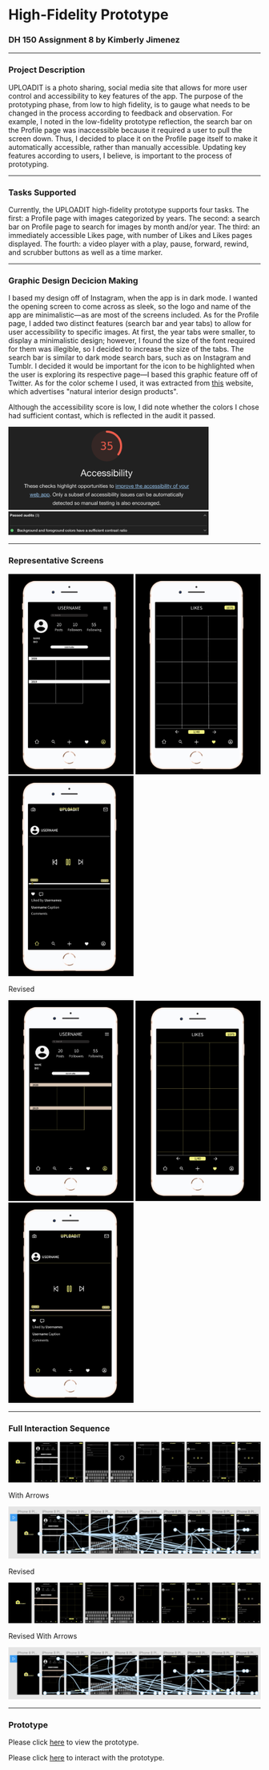 # High-Fidelity Prototype
### DH 150 Assignment 8 by Kimberly Jimenez

---
### Project Description 

UPLOADIT is a photo sharing, social media site that allows for more user control and accessibility to key features of the app. The purpose of the prototyping phase, from low to high fidelity, is to gauge what needs to be changed in the process according to feedback and observation. For example, I noted in the low-fidelity prototype reflection, the search bar on the Profile page was inaccessible because it required a user to pull the screen down. Thus, I decided to place it on the Profile page itself to make it automatically accessible, rather than manually accessible. Updating key features according to users, I believe, is important to the process of prototyping. 

---
### Tasks Supported

Currently, the UPLOADIT high-fidelity prototype supports four tasks. The first: a Profile page with images categorized by years. The second: a search bar on Profile page to search for images by month and/or year. The third: an immediately accessible Likes page, with number of Likes and Likes pages displayed. The fourth: a video player with a play, pause, forward, rewind, and scrubber buttons as well as a time marker. 

---
### Graphic Design Decicion Making

I based my design off of Instagram, when the app is in dark mode. I wanted the opening screen to come across as sleek, so the logo and name of the app are minimalistic—as are most of the screens included. As for the Profile page, I added two distinct features (search bar and year tabs) to allow for user accessibility to specific images. At first, the year tabs were smaller, to display a minimalistic design; however, I found the size of the font required for them was illegible, so I decided to increase the size of the tabs. The search bar is similar to dark mode search bars, such as on Instagram and Tumblr. I decided it would be important for the icon to be highlighted when the user is exploring its respective page—I based this graphic feature off of Twitter. As for the color scheme I used, it was extracted from [this](https://www.behance.net/gallery/81668019/Black-Sheep-White-Light) website, which advertises "natural interior design products".


Although the accessibility score is low, I did note whether the colors I chose had sufficient contast, which is reflected in the audit it passed.

<img src="Screen Shot 2020-03-03 at 10.20.27 AM.png" width="400">

<img src="Screen Shot 2020-03-03 at 10.21.01 AM.png" width="400">

---
### Representative Screens

<img src="Screen Shot 2020-03-03 at 9.28.33 AM.png" width="250"> <img src="Screen Shot 2020-03-03 at 9.29.29 AM.png" width="250"> <img src="Screen Shot 2020-03-03 at 9.30.10 AM.png" width="250"> 

Revised

<img src="Screen Shot 2020-03-03 at 11.02.05 AM.png" width="250"> <img src="Screen Shot 2020-03-03 at 11.06.04 AM.png" width="250"> <img src="Screen Shot 2020-03-03 at 11.06.29 AM.png" width="250">

---
### Full Interaction Sequence

<img src="High-Fidelity Prototype (DH 150) (Copy).png">

With Arrows

<img src="Screen Shot 2020-03-03 at 9.58.37 AM.png">

Revised

<img src="High-Fidelity Prototype (DH 150).png">

Revised With Arrows

<img src="Screen Shot 2020-03-03 at 10.57.08 AM.png">

---
### Prototype

Please click [here](https://kj121497.github.io/assignment8/) to view the prototype.

Please click [here](https://www.figma.com/proto/GrhctrA6nZANz2fAeeZ4VU/High-Fidelity-Prototype-(DH-150)?node-id=6%3A4&scaling=scale-down) to interact with the prototype.
